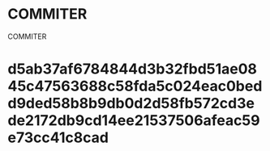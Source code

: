 # COMMITER
COMMITER






# d5ab37af6784844d3b32fbd51ae0845c47563688c58fda5c024eac0bedd9ded58b8b9db0d2d58fb572cd3ede2172db9cd14ee21537506afeac59e73cc41c8cad
